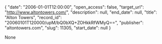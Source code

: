{
  "date": "2006-01-01T12:00:00", 
  "open_access": false, 
  "target_url": "http://www.altontowers.com/", 
  "description": null, 
  "end_date": null, 
  "title": "Alton Towers", 
  "record_id": "20060101T120000/upM/bQ0bXQ+ZOHkkRfWMyQ==", 
  "publisher": "altontowers.com", 
  "slug": 11305, 
  "start_date": null
}

None